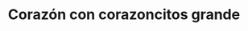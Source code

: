 ---
title: Corazón con corazoncitos grande
date: 
draft: false

# descripcion
description : Corazón con corazoncitos grande

materials: Plata 925

color: Plateado

dimensions: 3,2cm

code: 02-14-0195

type: "Dijes"

categories: []

price: $4.390,00

# Images
# first image will be shown in the product page
images:
  # - image: "images/path_to_image"
  # La ubicacion de las imagenes es imagenes/Dijes/Dijes.Plata/02-14-0195-corazon-con-corazoncitos-grande
  - image: "./images/dijes/plata/02-14-0195-corazon-con-corazoncitos-grande.JPG"
---